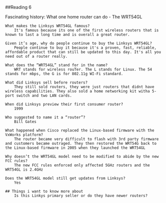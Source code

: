 ##Reading 6

Fascinating history: What one home router can do - The WRT54GL

    What makes the Linksys WRT54GL famous?
        It's famous because its one of the first wireless routers that is known to last a long time and is overall a great router.
    
    Given it’s age, why do people continue to buy the Linksys WRT54GL?
        People continue to buy it because it's a proven, fast, reliable, affordable product that can still be updated to this day. It's all you need out of a router really.
    
    What does the “WRT54GL” stand for in the name?
        WRT stands for wireless rouTer. The L stands for Linux. The 54 stands for mbps, the G is for 802.11g WI-Fi standard.
    
    What did Linksys sell before routers?
        They still sold routers, they were just routers that didnt have wireless capabilities. They also sold a home networking kit witha 5-port switch and two LAN cards.
    
    When did Linksys preview their first consumer router?
        1999
    
    Who suggested to name it a “router”?
        Bill Gates
    
    What happened when Cisco replaced the Linux-based firmware with the VxWorks platform?
        The router became very difficult to flash with 3rd party firmware and customers became outraged. They then restored the WRT54G back to the Linux-based firmware in 2005 when they launched the WRT54GL
    
    Why doesn’t the WRT54GL model need to be modified to abide by the new FCC rules?
        The new FCC rules enforced only affected 5GHz routers and the WRT54GL is 2.4GHz
    
    Does the WRT54GL model still get updates from Linksys?
        Yes

    ## Things i want to know more about
        Is this Linkys primary seller or do they have newer routers?
        
        
    

